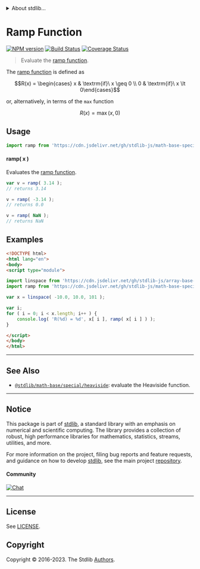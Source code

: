 <!--

@license Apache-2.0

Copyright (c) 2018 The Stdlib Authors.

Licensed under the Apache License, Version 2.0 (the "License");
you may not use this file except in compliance with the License.
You may obtain a copy of the License at

   http://www.apache.org/licenses/LICENSE-2.0

Unless required by applicable law or agreed to in writing, software
distributed under the License is distributed on an "AS IS" BASIS,
WITHOUT WARRANTIES OR CONDITIONS OF ANY KIND, either express or implied.
See the License for the specific language governing permissions and
limitations under the License.

-->


<details>
  <summary>
    About stdlib...
  </summary>
  <p>We believe in a future in which the web is a preferred environment for numerical computation. To help realize this future, we've built stdlib. stdlib is a standard library, with an emphasis on numerical and scientific computation, written in JavaScript (and C) for execution in browsers and in Node.js.</p>
  <p>The library is fully decomposable, being architected in such a way that you can swap out and mix and match APIs and functionality to cater to your exact preferences and use cases.</p>
  <p>When you use stdlib, you can be absolutely certain that you are using the most thorough, rigorous, well-written, studied, documented, tested, measured, and high-quality code out there.</p>
  <p>To join us in bringing numerical computing to the web, get started by checking us out on <a href="https://github.com/stdlib-js/stdlib">GitHub</a>, and please consider <a href="https://opencollective.com/stdlib">financially supporting stdlib</a>. We greatly appreciate your continued support!</p>
</details>

# Ramp Function

[![NPM version][npm-image]][npm-url] [![Build Status][test-image]][test-url] [![Coverage Status][coverage-image]][coverage-url] <!-- [![dependencies][dependencies-image]][dependencies-url] -->

> Evaluate the [ramp function][ramp-function].

<section class="intro">

The [ramp function][ramp-function] is defined as

<!-- <equation class="equation" label="eq:ramp_function" align="center" raw="R(x) = \begin{cases} x & \textrm{if}\ x \geq 0 \\ 0 & \textrm{if}\ x \lt 0\end{cases}" alt="Ramp function."> -->

```math
R(x) = \begin{cases} x & \textrm{if}\ x \geq 0 \\ 0 & \textrm{if}\ x \lt 0\end{cases}
```

<!-- <div class="equation" align="center" data-raw-text="R(x) = \begin{cases} x &amp; \textrm{if}\ x \geq 0 \\ 0 &amp; \textrm{if}\ x \lt 0\end{cases}" data-equation="eq:ramp_function">
    <img src="https://cdn.jsdelivr.net/gh/stdlib-js/stdlib@bb29798906e119fcb2af99e94b60407a270c9b32/lib/node_modules/@stdlib/math/base/special/ramp/docs/img/equation_ramp_function.svg" alt="Ramp function.">
    <br>
</div> -->

<!-- </equation> -->

or, alternatively, in terms of the `max` function

<!-- <equation class="equation" label="eq:ramp_function_alternative_defn" align="center" raw="R(x) = \operatorname{max}( x, 0 )" alt="Ramp function alternative definition."> -->

```math
R(x) = \mathop{\mathrm{max}}( x, 0 )
```

<!-- <div class="equation" align="center" data-raw-text="R(x) = \operatorname{max}( x, 0 )" data-equation="eq:ramp_function_alternative_defn">
    <img src="https://cdn.jsdelivr.net/gh/stdlib-js/stdlib@bb29798906e119fcb2af99e94b60407a270c9b32/lib/node_modules/@stdlib/math/base/special/ramp/docs/img/equation_ramp_function_alternative_defn.svg" alt="Ramp function alternative definition.">
    <br>
</div> -->

<!-- </equation> -->

</section>

<!-- /.intro -->



<section class="usage">

## Usage

```javascript
import ramp from 'https://cdn.jsdelivr.net/gh/stdlib-js/math-base-special-ramp@v0.1.1-esm/index.mjs';
```

#### ramp( x )

Evaluates the [ramp function][ramp-function].

```javascript
var v = ramp( 3.14 );
// returns 3.14

v = ramp( -3.14 );
// returns 0.0

v = ramp( NaN );
// returns NaN
```

</section>

<!-- /.usage -->

<section class="examples">

## Examples

<!-- eslint no-undef: "error" -->

```html
<!DOCTYPE html>
<html lang="en">
<body>
<script type="module">

import linspace from 'https://cdn.jsdelivr.net/gh/stdlib-js/array-base-linspace@esm/index.mjs';
import ramp from 'https://cdn.jsdelivr.net/gh/stdlib-js/math-base-special-ramp@v0.1.1-esm/index.mjs';

var x = linspace( -10.0, 10.0, 101 );

var i;
for ( i = 0; i < x.length; i++ ) {
    console.log( 'R(%d) = %d', x[ i ], ramp( x[ i ] ) );
}

</script>
</body>
</html>
```

</section>

<!-- /.examples -->

<!-- C interface documentation. -->



<!-- Section for related `stdlib` packages. Do not manually edit this section, as it is automatically populated. -->

<section class="related">

* * *

## See Also

-   <span class="package-name">[`@stdlib/math-base/special/heaviside`][@stdlib/math/base/special/heaviside]</span><span class="delimiter">: </span><span class="description">evaluate the Heaviside function.</span>

</section>

<!-- /.related -->

<!-- Section for all links. Make sure to keep an empty line after the `section` element and another before the `/section` close. -->


<section class="main-repo" >

* * *

## Notice

This package is part of [stdlib][stdlib], a standard library with an emphasis on numerical and scientific computing. The library provides a collection of robust, high performance libraries for mathematics, statistics, streams, utilities, and more.

For more information on the project, filing bug reports and feature requests, and guidance on how to develop [stdlib][stdlib], see the main project [repository][stdlib].

#### Community

[![Chat][chat-image]][chat-url]

---

## License

See [LICENSE][stdlib-license].


## Copyright

Copyright &copy; 2016-2023. The Stdlib [Authors][stdlib-authors].

</section>

<!-- /.stdlib -->

<!-- Section for all links. Make sure to keep an empty line after the `section` element and another before the `/section` close. -->

<section class="links">

[npm-image]: http://img.shields.io/npm/v/@stdlib/math-base-special-ramp.svg
[npm-url]: https://npmjs.org/package/@stdlib/math-base-special-ramp

[test-image]: https://github.com/stdlib-js/math-base-special-ramp/actions/workflows/test.yml/badge.svg?branch=v0.1.1
[test-url]: https://github.com/stdlib-js/math-base-special-ramp/actions/workflows/test.yml?query=branch:v0.1.1

[coverage-image]: https://img.shields.io/codecov/c/github/stdlib-js/math-base-special-ramp/main.svg
[coverage-url]: https://codecov.io/github/stdlib-js/math-base-special-ramp?branch=main

<!--

[dependencies-image]: https://img.shields.io/david/stdlib-js/math-base-special-ramp.svg
[dependencies-url]: https://david-dm.org/stdlib-js/math-base-special-ramp/main

-->

[chat-image]: https://img.shields.io/gitter/room/stdlib-js/stdlib.svg
[chat-url]: https://app.gitter.im/#/room/#stdlib-js_stdlib:gitter.im

[stdlib]: https://github.com/stdlib-js/stdlib

[stdlib-authors]: https://github.com/stdlib-js/stdlib/graphs/contributors

[umd]: https://github.com/umdjs/umd
[es-module]: https://developer.mozilla.org/en-US/docs/Web/JavaScript/Guide/Modules

[deno-url]: https://github.com/stdlib-js/math-base-special-ramp/tree/deno
[umd-url]: https://github.com/stdlib-js/math-base-special-ramp/tree/umd
[esm-url]: https://github.com/stdlib-js/math-base-special-ramp/tree/esm
[branches-url]: https://github.com/stdlib-js/math-base-special-ramp/blob/main/branches.md

[stdlib-license]: https://raw.githubusercontent.com/stdlib-js/math-base-special-ramp/main/LICENSE

[ramp-function]: https://en.wikipedia.org/wiki/Ramp_function

<!-- <related-links> -->

[@stdlib/math/base/special/heaviside]: https://github.com/stdlib-js/math-base-special-heaviside/tree/esm

<!-- </related-links> -->

</section>

<!-- /.links -->
